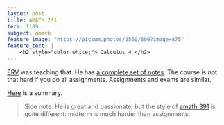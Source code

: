 ```yaml
---
layout: post
title: AMATH 231
term: 1189
subject: amath
feature_image: "https://picsum.photos/2560/600?image=875"
feature_text: |
    <h2 style="color:white;"> Calculus 4 </h2>
---
```


[ERV](http://www.math.uwaterloo.ca/~ervrscay) was teaching that. He has [a complete set of notes](http://links.uwaterloo.ca/amath231). The course is not that hard if you do all assignments. Assignments and exams are similar.

[Here](/pdfs/1189/231.pdf) is a summary.

> Side note: He is great and passionate, but the style of [amath 391](/2019/09/01/AMATH391/) is quite different: midterm is much harder than assignments.
